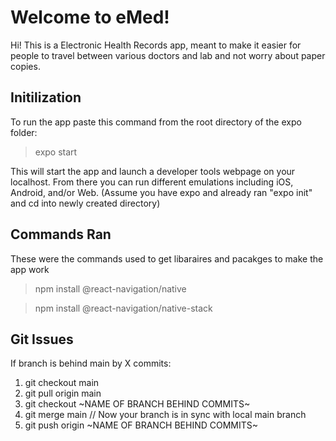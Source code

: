 # Welcome to eMed!

Hi! This is a Electronic Health Records app, meant to make it easier for people to travel between various doctors and lab and not worry about paper copies.

## Initilization

To run the app paste this command from the root directory of the expo folder:
>expo start

This will start the app and launch a developer tools webpage on your localhost. From there you can run different emulations including iOS, Android, and/or Web. (Assume you have expo and already ran "expo init" and cd into newly created directory)

## Commands Ran

These were the commands used to get libaraires and pacakges to make the app work
> npm install @react-navigation/native

> npm install @react-navigation/native-stack

## Git Issues

If branch is behind main by X commits:
1) git checkout main
2) git pull origin main
3) git checkout ~NAME OF BRANCH BEHIND COMMITS~
4) git merge main // Now your branch is in sync with local main branch
5) git push origin ~NAME OF BRANCH BEHIND COMMITS~
